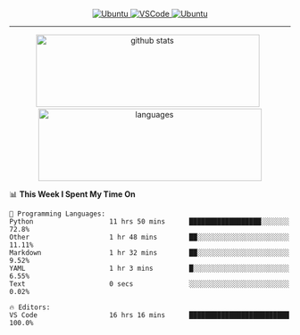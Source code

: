 <p align="center">
  <a href="https://www.ubuntu.com/"> <img alt="Ubuntu" src="https://img.shields.io/badge/Ubuntu-E95420?style=for-the-badge&logo=ubuntu&logoColor=white"> </a>
  <a href="https://code.visualstudio.com/"> <img alt="VSCode" src="https://img.shields.io/badge/Editor-VSCode-green?style=for-the-badge&logo=visual-studio-code&logoColor=white"> </a>
 <a href="https://https://www.python.org/"> <img alt="Ubuntu" src="https://img.shields.io/badge/Python-3776AB?style=for-the-badge&logo=python&logoColor=white"> </a> 
 </p>
<hr>
<p align="center">
  <img src="https://github-readme-stats.vercel.app/api?username=ebadkamil&count_private=true&show_icons=true&theme=dracula&hide=stars&card_width=400" alt="github stats" height="130" width="400"/>
  &nbsp;
  <img src="https://github-readme-stats.vercel.app/api/top-langs/?username=ebadkamil&layout=compact&theme=dracula&hide=jupyter%20notebook&card_width=400" alt="languages" height="130" width="400">
</p>

<!--START_SECTION:waka-->
📊 **This Week I Spent My Time On** 

```text
💬 Programming Languages: 
Python                   11 hrs 50 mins      ██████████████████░░░░░░░   72.8% 
Other                    1 hr 48 mins        ██░░░░░░░░░░░░░░░░░░░░░░░   11.11% 
Markdown                 1 hr 32 mins        ██░░░░░░░░░░░░░░░░░░░░░░░   9.52% 
YAML                     1 hr 3 mins         █░░░░░░░░░░░░░░░░░░░░░░░░   6.55% 
Text                     0 secs              ░░░░░░░░░░░░░░░░░░░░░░░░░   0.02%

🔥 Editors: 
VS Code                  16 hrs 16 mins      █████████████████████████   100.0%

```


<!--END_SECTION:waka-->